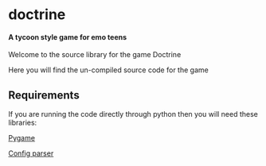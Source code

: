 # doctrine
#### A tycoon style game for emo teens

Welcome to the source library for the game Doctrine

Here you will find the un-compiled source code for the game

## Requirements

If you are running the code directly through python then you will need these libraries:

[Pygame](https://www.pygame.org/)

[Config parser](https://pypi.python.org/pypi/configparser/3.5.0)